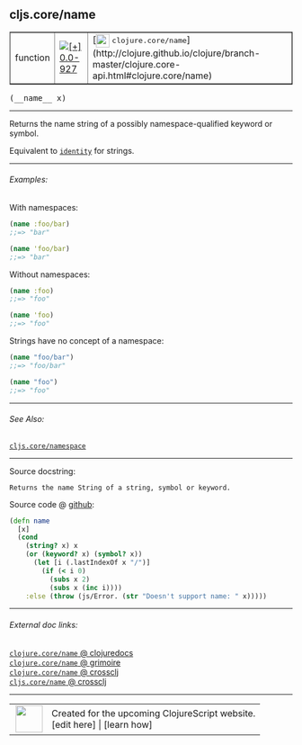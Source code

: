 ## cljs.core/name



 <table border="1">
<tr>
<td>function</td>
<td><a href="https://github.com/cljsinfo/cljs-api-docs/tree/0.0-927"><img valign="middle" alt="[+] 0.0-927" title="Added in 0.0-927" src="https://img.shields.io/badge/+-0.0--927-lightgrey.svg"></a> </td>
<td>
[<img height="24px" valign="middle" src="http://i.imgur.com/1GjPKvB.png"> <samp>clojure.core/name</samp>](http://clojure.github.io/clojure/branch-master/clojure.core-api.html#clojure.core/name)
</td>
</tr>
</table>


 <samp>
(__name__ x)<br>
</samp>

---

Returns the name string of a possibly namespace-qualified keyword or symbol.

Equivalent to [`identity`](cljs.core_identity.md) for strings.

---

###### Examples:

With namespaces:

```clj
(name :foo/bar)
;;=> "bar"

(name 'foo/bar)
;;=> "bar"
```

Without namespaces:

```clj
(name :foo)
;;=> "foo"

(name 'foo)
;;=> "foo"
```

Strings have no concept of a namespace:

```clj
(name "foo/bar")
;;=> "foo/bar"

(name "foo")
;;=> "foo"
```

---

###### See Also:

[`cljs.core/namespace`](cljs.core_namespace.md)<br>

---


Source docstring:

```
Returns the name String of a string, symbol or keyword.
```


Source code @ [github](https://github.com/clojure/clojurescript/blob/r1443/src/cljs/cljs/core.cljs#L5780-L5790):

```clj
(defn name
  [x]
  (cond
    (string? x) x
    (or (keyword? x) (symbol? x))
      (let [i (.lastIndexOf x "/")]
        (if (< i 0)
          (subs x 2)
          (subs x (inc i))))
    :else (throw (js/Error. (str "Doesn't support name: " x)))))
```

<!--
Repo - tag - source tree - lines:

 <pre>
clojurescript @ r1443
└── src
    └── cljs
        └── cljs
            └── <ins>[core.cljs:5780-5790](https://github.com/clojure/clojurescript/blob/r1443/src/cljs/cljs/core.cljs#L5780-L5790)</ins>
</pre>

-->

---



###### External doc links:

[`clojure.core/name` @ clojuredocs](http://clojuredocs.org/clojure.core/name)<br>
[`clojure.core/name` @ grimoire](http://conj.io/store/v1/org.clojure/clojure/1.7.0-beta3/clj/clojure.core/name/)<br>
[`clojure.core/name` @ crossclj](http://crossclj.info/fun/clojure.core/name.html)<br>
[`cljs.core/name` @ crossclj](http://crossclj.info/fun/cljs.core.cljs/name.html)<br>

---

 <table>
<tr><td>
<img valign="middle" align="right" width="48px" src="http://i.imgur.com/Hi20huC.png">
</td><td>
Created for the upcoming ClojureScript website.<br>
[edit here] | [learn how]
</td></tr></table>

[edit here]:https://github.com/cljsinfo/cljs-api-docs/blob/master/cljsdoc/cljs.core_name.cljsdoc
[learn how]:https://github.com/cljsinfo/cljs-api-docs/wiki/cljsdoc-files

<!--

This information was too distracting to show to readers, but I'll leave it
commented here since it is helpful to:

- pretty-print the data used to generate this document
- and show how to retrieve that data



The API data for this symbol:

```clj
{:description "Returns the name string of a possibly namespace-qualified keyword or symbol.\n\nEquivalent to [cljs.core/identity] for strings.",
 :ns "cljs.core",
 :name "name",
 :signature ["[x]"],
 :history [["+" "0.0-927"]],
 :type "function",
 :related ["cljs.core/namespace"],
 :full-name-encode "cljs.core_name",
 :source {:code "(defn name\n  [x]\n  (cond\n    (string? x) x\n    (or (keyword? x) (symbol? x))\n      (let [i (.lastIndexOf x \"/\")]\n        (if (< i 0)\n          (subs x 2)\n          (subs x (inc i))))\n    :else (throw (js/Error. (str \"Doesn't support name: \" x)))))",
          :title "Source code",
          :repo "clojurescript",
          :tag "r1443",
          :filename "src/cljs/cljs/core.cljs",
          :lines [5780 5790]},
 :examples [{:id "363fb7",
             :content "With namespaces:\n\n```clj\n(name :foo/bar)\n;;=> \"bar\"\n\n(name 'foo/bar)\n;;=> \"bar\"\n```\n\nWithout namespaces:\n\n```clj\n(name :foo)\n;;=> \"foo\"\n\n(name 'foo)\n;;=> \"foo\"\n```\n\nStrings have no concept of a namespace:\n\n```clj\n(name \"foo/bar\")\n;;=> \"foo/bar\"\n\n(name \"foo\")\n;;=> \"foo\"\n```"}],
 :full-name "cljs.core/name",
 :clj-symbol "clojure.core/name",
 :docstring "Returns the name String of a string, symbol or keyword."}

```

Retrieve the API data for this symbol:

```clj
;; from Clojure REPL
(require '[clojure.edn :as edn])
(-> (slurp "https://raw.githubusercontent.com/cljsinfo/cljs-api-docs/catalog/cljs-api.edn")
    (edn/read-string)
    (get-in [:symbols "cljs.core/name"]))
```

-->
